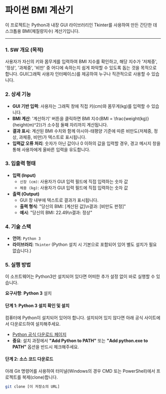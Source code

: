 # 파이썬 BMI 계산기

이 프로젝트는 Python과 내장 GUI 라이브러리인 Tkinter를 사용하여 만든 간단한 데스크톱용 BMI(체질량지수) 계산기입니다.

---

### 1. SW 개요 (목적)

사용자가 자신의 키와 몸무게를 입력하여 BMI 지수를 확인하고, 해당 지수가 '저체중', '정상', '과체중', '비만' 중 어디에 속하는지 쉽게 파악할 수 있도록 돕는 것을 목적으로 합니다. GUI(그래픽 사용자 인터페이스)를 제공하여 누구나 직관적으로 사용할 수 있습니다.

### 2. 상세 기능

-   **GUI 기반 입력**: 사용자는 그래픽 창에 직접 키(cm)와 몸무게(kg)를 입력할 수 있습니다.
-   **BMI 계산**: '계산하기' 버튼을 클릭하면 BMI 지수(<span class="math-inline">BMI \= \\frac\{weight\(kg\)\}\{height\(m\)^2\}</span>)가 소수점 둘째 자리까지 계산됩니다.
-   **결과 표시**: 계산된 BMI 수치와 함께 아시아-태평양 기준에 따른 비만도(저체중, 정상, 과체중, 비만)가 텍스트로 표시됩니다.
-   **입력값 오류 처리**: 숫자가 아닌 값이나 0 이하의 값을 입력할 경우, 경고 메시지 창을 통해 사용자에게 올바른 입력을 유도합니다.

### 3. 입출력 형태

-   **입력 (Input)**
    -   `신장 (cm)`: 사용자가 GUI 입력 필드에 직접 입력하는 숫자 값
    -   `체중 (kg)`: 사용자가 GUI 입력 필드에 직접 입력하는 숫자 값
-   **출력 (Output)**
    -   GUI 창 내부에 텍스트로 결과가 표시됩니다.
    -   **출력 형식**: "당신의 BMI: [계산된 값]\n결과: [비만도 판정]"
    -   **예시**: "당신의 BMI: 22.49\n결과: 정상"

### 4. 기술 스택

-   **언어**: `Python 3`
-   **라이브러리**: `Tkinter` (Python 설치 시 기본으로 포함되어 있어 별도 설치가 필요 없습니다.)

### 5. 실행 방법

이 소프트웨어는 Python3만 설치되어 있다면 어떠한 추가 설정 없이 바로 실행할 수 있습니다.

**요구사항**: **Python 3** 설치

#### 단계 1: Python 3 설치 확인 및 설치

컴퓨터에 Python이 설치되어 있어야 합니다. 설치되어 있지 않다면 아래 공식 사이트에서 다운로드하여 설치해주세요.

-   [Python 공식 다운로드 페이지](https://www.python.org/downloads/)
-   **중요**: 설치 과정에서 **"Add Python to PATH"** 또는 **"Add python.exe to PATH"** 옵션을 반드시 체크해주세요.

#### 단계 2: 소스 코드 다운로드

아래 Git 명령어를 사용하여 터미널(Windows의 경우 CMD 또는 PowerShell)에서 프로젝트를 복제(clone)합니다.

```bash
git clone [이 저장소의 URL]
